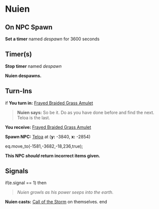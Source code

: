 # Nuien
## On NPC Spawn

**Set a timer** named *despawn* for 3600 seconds
## Timer(s)

**Stop timer** named *despawn*

**Nuien despawns.**
## Turn-Ins





if **You turn in:** [Frayed Braided Grass Amulet](/item/20451)


>**Nuien says:** So be it. Do as you have done before and find the next. Teloa is the last.


 **You receive:**  [Frayed Braided Grass Amulet](/item/20451) 


**Spawn NPC:**  [Teloa](/npc/15170) at (**y:** -3840, **x:** -2854)


eq.move_to(-1581,-3682,-18,236,true);

**This NPC *should* return incorrect items given.**

## Signals

if(e.signal == 1) then


>*Nuien growls as his power seeps into the earth.*


**Nuien casts:** [Call of the Storm](/spell/790) on themselves.
end
